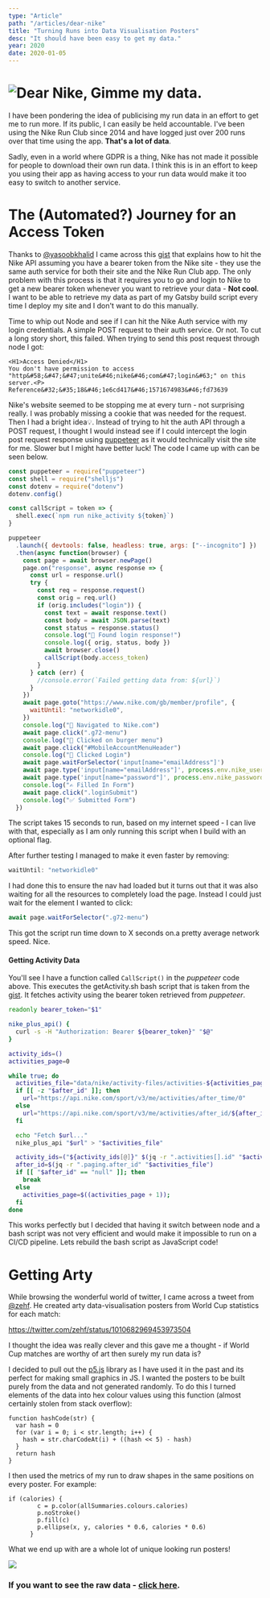 ```yaml
---
type: "Article"
path: "/articles/dear-nike"
title: "Turning Runs into Data Visualisation Posters"
desc: "It should have been easy to get my data."
year: 2020
date: 2020-01-05
---
```


# ![Dear Nike, Gimme my data.](https://ik.imagekit.io/sld/1_Ua-S-1lis.png)

I have been pondering the idea of publicising my run data in an effort to get me to run more. If its public, I can easily be held accountable. I've been using the Nike Run Club since 2014 and have logged just over 200 runs over that time using the app. **That's a lot of data**. 

Sadly, even in a world where GDPR is a thing, Nike has not made it possible for people to download their own run data. I think this is in an effort to keep you using their app as having access to your run data would make it too easy to switch to another service. 

# The (Automated?) Journey for an Access Token

Thanks to [@yasoobkhalid](https://twitter.com/yasoobkhalid) I came across this [gist](https://gist.github.com/niw/858c1ecaef89858893681e46db63db66) that explains how to hit the Nike API assuming you have a bearer token from the Nike site - they use the same auth service for both their site and the Nike Run Club app. The only problem with this process is that it requires you to go and login to Nike to get a new bearer token whenever you want to retrieve your data - **Not cool**. I want to be able to retrieve my data as part of my Gatsby build script every time I deploy my site and I don't want to do this manually. 

Time to whip out Node and see if I can hit the Nike Auth service with my login credentials. A simple POST request to their auth service. Or not. To cut a long story short, this failed. When trying to send this post request through node I got:

```
<H1>Access Denied</H1>
You don't have permission to access "http&#58;&#47;&#47;unite&#46;nike&#46;com&#47;login&#63;" on this server.<P>
Reference&#32;&#35;18&#46;1e6cd417&#46;1571674983&#46;fd73639
```

Nike's website seemed to be stopping me at every turn - not surprising really. I was probably missing a cookie that was needed for the request. Then I had a bright idea💡. Instead of trying to hit the auth API  through a POST request, I thought I would instead see if I could intercept the login post request response using [puppeteer](https://github.com/GoogleChrome/puppeteer) as it would technically visit the site for me. Slower but I might have better luck! The code I came up with can be seen below.

```js
const puppeteer = require("puppeteer")
const shell = require("shelljs")
const dotenv = require("dotenv")
dotenv.config()

const callScript = token => {
  shell.exec(`npm run nike_activity ${token}`)
}

puppeteer
  .launch({ devtools: false, headless: true, args: ["--incognito"] })
  .then(async function(browser) {
    const page = await browser.newPage()
    page.on("response", async response => {
      const url = response.url()
      try {
        const req = response.request()
        const orig = req.url()
        if (orig.includes("login")) {
          const text = await response.text()
          const body = await JSON.parse(text)
          const status = response.status()
          console.log("🎉 Found login response!")
          console.log({ orig, status, body })
          await browser.close()
          callScript(body.access_token)
        }
      } catch (err) {
        //console.error(`Failed getting data from: ${url}`)
      }
    })
    await page.goto("https://www.nike.com/gb/member/profile", {
      waitUntil: "networkidle0",
    })
    console.log("👟 Navigated to Nike.com")
    await page.click(".g72-menu")
    console.log("🍔 Clicked on burger menu")
    await page.click("#MobileAccountMenuHeader")
    console.log("💪 Clicked Login")
    await page.waitForSelector('input[name="emailAddress"]')
    await page.type('input[name="emailAddress"]', process.env.nike_username)
    await page.type('input[name="password"]', process.env.nike_password)
    console.log("✍️ Filled In Form")
    await page.click(".loginSubmit")
    console.log("✅ Submitted Form")
  })
```

The script takes 15 seconds to run, based on my internet speed - I can live with that,  especially as I am only running this script when I build with an optional flag.

After further testing I managed to make it even faster by removing:

```js
waitUntil: "networkidle0"
```

I had done this to ensure the nav had loaded but it turns out that it was also waiting for all the resources to completely load the page. Instead I could just wait for the element I wanted to click:

```js
await page.waitForSelector(".g72-menu")
```

This got the script run time down to X seconds on.a pretty average network speed. Nice. 

#### Getting Activity Data

You'll see I have a function called ```CallScript()``` in the _puppeteer_ code above. This executes the getActivity.sh bash script that is taken from the  [gist](https://gist.github.com/niw/858c1ecaef89858893681e46db63db66). It fetches activity using the bearer token retrieved from _puppeteer_. 

```sh
readonly bearer_token="$1"

nike_plus_api() {
  curl -s -H "Authorization: Bearer ${bearer_token}" "$@"
}

activity_ids=()
activities_page=0

while true; do
  activities_file="data/nike/activity-files/activities-${activities_page}.json"
  if [[ -z "$after_id" ]]; then
    url="https://api.nike.com/sport/v3/me/activities/after_time/0"
  else
    url="https://api.nike.com/sport/v3/me/activities/after_id/${after_id}"
  fi

  echo "Fetch $url..."
  nike_plus_api "$url" > "$activities_file"

  activity_ids=("${activity_ids[@]}" $(jq -r ".activities[].id" "$activities_file"))
  after_id=$(jq -r ".paging.after_id" "$activities_file")
  if [[ "$after_id" == "null" ]]; then
    break
  else
    activities_page=$((activities_page + 1));
  fi
done
```

This works perfectly but I decided that having it switch between node and a bash script was not very efficient and would make it impossible to run on a CI/CD pipeline. Lets rebuild the bash script as JavaScript code!

# Getting Arty

While browsing the wonderful world of twitter, I came across a tweet from [@zehf](https://twitter.com/zehf). He created arty data-visualisation posters from World Cup statistics for each match:

https://twitter.com/zehf/status/1010682969453973504

I thought the idea was really clever and this gave me a thought - if World Cup matches are worthy of art then surely my run data is?

I decided to pull out the [p5.js](https://p5js.org/) library as I have used it in the past and its perfect for making small graphics in JS. I wanted the posters to be built purely from the data and not generated randomly. To do this I turned elements of the data into hex colour values using this function (almost certainly stolen from stack overflow): 

```
function hashCode(str) {
  var hash = 0
  for (var i = 0; i < str.length; i++) {
    hash = str.charCodeAt(i) + ((hash << 5) - hash)
  }
  return hash
}

```

I then used the metrics of my run to draw shapes in the same positions on every poster. For example: 

```
if (calories) {
        c = p.color(allSummaries.colours.calories)
        p.noStroke()
        p.fill(c)
        p.ellipse(x, y, calories * 0.6, calories * 0.6)
      }
```
What we end up with are a whole lot of unique looking run posters! 

<div>
  <img src="https://ik.imagekit.io/sld/Run_Posters-1_850nLA8Jl.gif" class="blog-poster"/>
</div>

### If you want to see the raw data - [click here](/runs).